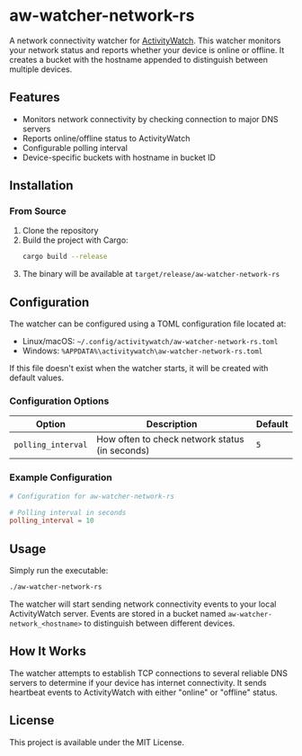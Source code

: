 # aw-watcher-network-rs

A network connectivity watcher for [ActivityWatch](https://activitywatch.net/). This watcher monitors your network status and reports whether your device is online or offline. It creates a bucket with the hostname appended to distinguish between multiple devices.

## Features

- Monitors network connectivity by checking connection to major DNS servers
- Reports online/offline status to ActivityWatch
- Configurable polling interval
- Device-specific buckets with hostname in bucket ID

## Installation

### From Source

1. Clone the repository
2. Build the project with Cargo:
   ```bash
   cargo build --release
   ```
3. The binary will be available at `target/release/aw-watcher-network-rs`

## Configuration

The watcher can be configured using a TOML configuration file located at:

- Linux/macOS: `~/.config/activitywatch/aw-watcher-network-rs.toml`
- Windows: `%APPDATA%\activitywatch\aw-watcher-network-rs.toml`

If this file doesn't exist when the watcher starts, it will be created with default values.

### Configuration Options

| Option | Description | Default |
|--------|-------------|---------|
| `polling_interval` | How often to check network status (in seconds) | `5` |

### Example Configuration

```toml
# Configuration for aw-watcher-network-rs

# Polling interval in seconds
polling_interval = 10
```

## Usage

Simply run the executable:

```bash
./aw-watcher-network-rs
```

The watcher will start sending network connectivity events to your local ActivityWatch server. Events are stored in a bucket named `aw-watcher-network_<hostname>` to distinguish between different devices.

## How It Works

The watcher attempts to establish TCP connections to several reliable DNS servers to determine if your device has internet connectivity. It sends heartbeat events to ActivityWatch with either "online" or "offline" status.

## License

This project is available under the MIT License.